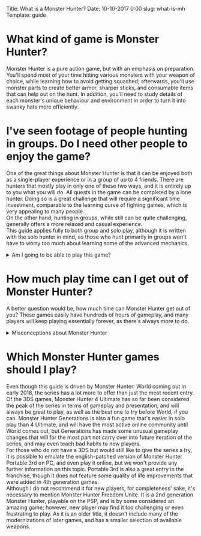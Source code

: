 Title: What is a Monster Hunter?
Date: 10-10-2017 0:00
slug: what-is-mh
Template: guide

# What kind of game is Monster Hunter?
Monster Hunter is a pure action game, but with an emphasis on preparation. You'll spend most of your time hitting various monsters with your weapon of choice, while learning how to avoid getting squashed; afterwards, you'll use monster parts to create better armor, sharper sticks, and consumable items that can help out on the hunt. In addition, you'll need to study details of each monster's unique behaviour and environment in order to turn it into swanky hats more efficiently.  

# I've seen footage of people hunting in groups. Do I need other people to enjoy the game?
One of the great things about Monster Hunter is that it can be enjoyed both as a single-player experience or in a group of up to 4 friends. There are hunters that mostly play in only one of these two ways, and it is entirely up to you what you will do.
All quests in the game can be completed by a lone hunter. Doing so is a great challenge that will require a significant time investment, comparable to the learning curve of fighting games, which is very appealing to many people.  
On the other hand, hunting in groups, while still can be quite challenging, generally offers a more relaxed and casual experience.  
This guide applies fully to both group and solo play, although it is written with the solo hunter in mind, as those who hunt primarily in groups won't have to worry too much about learning some of the advanced mechanics.

<details>
<summary>Am I going to be able to play this game?</summary>
While Monster Hunter is challenging, it bears mentioning that it's more accessible than many other action titles. Almost every monster attack has such a long start-up that it is easy to react to everything that happens on the screen. The game also has almost no execution requirements, beyond the ability to manipulate a standard two-stick game controller, which is possible even for [some](https://www.reddit.com/r/MonsterHunter/comments/4zpjax/any_other_disabled_hunters_out_thereadvice/d6y6cxw/) people with disabilities.
</details>

# How much play time can I get out of Monster Hunter?
A better question would be, how much time can Monster Hunter get out of you? These games easily have hundreds of hours of gameplay, and many players will keep playing essentially forever, as there's always more to do.

<details>
<summary>Misconceptions about Monster Hunter</summary>
Some people that haven't played this series may hold misguided ideas about what it's like, and I find myself obliged to dispell some of the most common.  
MonHun is not an RPG game, in the sense that it involves no personal stats or leveling up. Your character will never be stuck in a single play style, and while crafting provides a way of becoming stronger, the primary means of progression is simply getting better at playing the game.  
Monster Hunter also does not feature excessive grinding, at least not until the very end-game. Every now and then you will find it useful to hunt a monster multiple times while progressing but it is by no means the main substance of the game. It also does not feature an open world; quests are done in large but restricted areas that you leave after the monster you were hunting dies.  
Last but not least, Monster Hunter is, *not* like the Souls games; there are obvious similarities in controls, both series are known for being challenging, and of course, there are people that love both. However, in gameplay, they are vastly different: Souls games emphasise exploration while maintaining spatial awareness, and their combat rewards patience; Monster Hunter features relentless combat that emphasises positioning and rewards aggressiveness, and exploration is not really a part of the game. 
</details>


# Which Monster Hunter games should I play?
Even though this guide is driven by Monster Hunter: World coming out in early 2018, the series has a lot more to offer than just the most recent entry. Of the 3DS games, Monster Hunter 4 Ultimate has so far been considered the peak of the series in terms of gameplay and presentation, and will always be great to play, as well as the best one to try before World, if you can. Monster Hunter Generations is also a fun game that's easier in solo play than 4 Ultimate, and will have the most active online community until World comes out, but Generations has made some unusual gameplay changes that will for the most part not carry over into future iteration of the series, and may even teach bad habits to new players.  
For those who do not have a 3DS but would still like to give the series a try, it is possible to emulate the english-patched version of Monster Hunter Portable 3rd on PC, and even play it online, but we won't provide any further information on this topic. Portable 3rd is also a great entry in the franchise, though it does not feature some quality of life improvements that were added in 4th generation games.  
Although I do not recommend it for new players, for completeness' sake, it's necessary to mention Monster Hunter Freedom Unite. It is a 2nd generation Monster Hunter, playable on the PSP, and is by some considered an amazing game; however, new player may find it too challenging or even frustrating to play. As it is an older title, it doesn't include many of the modernizations of later games, and has a smaller selection of available weapons.
